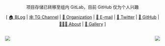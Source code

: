 <div align="center">

项目存储已转移至组内 GitLab，目前 GitHub 仅为个人兴趣

[ <a href="https://augists.top">🏠 BLog</a> | <a href="https://t.me/Augists">🕸 TG Channel</a> | <a href="https://github.com/NAOSI-DLUT">🏫 Organization</a> | <a href="mailto:augists@duck.com">📧 E-mail</a> | <a href="https://twitter.com/ZDCZ_Augists">🐥 Twitter</a> | <a href="https://github.com/Augists">👻 GitHub</a> | <a href="https://augists.top/about">👨🏻‍💻 About</a> | <a href="https://augists.top/gallery/">🌁 Gallery</a> ]
  
</div>

<br />

<div>
  <img align="left" src="https://github-readme-stats.vercel.app/api?username=Augists&locale=en&show_icons=true&hide=&theme=&rank_icon=default"/>
  <img align="right" src="https://github-readme-stats.vercel.app/api/top-langs/?username=Augists&locale=en&theme=&langs_count=10&layout=compact"/>
</div>
